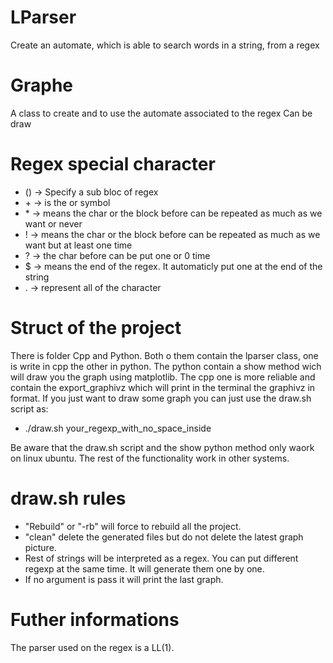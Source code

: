 # LParser
Create an automate, which is able to search words in a string, from a regex 

# Graphe
A class to create and to use the automate associated to the regex
Can be draw

# Regex special character
*  () -> Specify a sub bloc of regex
*  \+ -> is the or symbol
*  \* -> means the char or the block before can be repeated as much as we want or never
*  ! -> means the char or the block before can be repeated as much as we want but at least one time
*  ? -> the char before can be put one or 0 time
*  $ -> means the end of the regex. It automaticly put one at the end of the string
*  . -> represent all of the character

# Struct of the project
There is folder Cpp and Python. Both o them contain the lparser class, one is write in cpp the other in python.
The python contain a show method wich will draw you the graph using matplotlib.
The cpp one is more reliable and contain the export_graphivz which will print in the terminal the graphivz in format.
If you just want to draw some graph you can just use the draw.sh script as:
* ./draw.sh your_regexp_with_no_space_inside

Be aware that the draw.sh script and the show python method only waork on linux ubuntu.
The rest of the functionality work in other systems.

# draw.sh rules
* "Rebuild" or "-rb" will force to rebuild all the project.
* "clean" delete the generated files but do not delete the latest graph picture.
* Rest of strings will be interpreted as a regex. You can put different regexp at the same time. It will generate them one by one.
* If no argument is pass it will print the last graph.

# Futher informations
The parser used on the regex is a LL(1).
